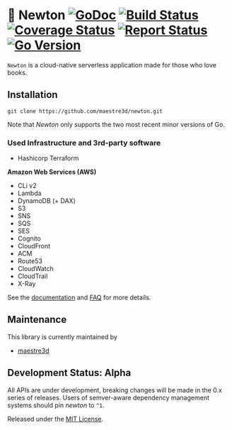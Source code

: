 # :book: Newton [![GoDoc][doc-img]][doc] [![Build Status][ci-img]][ci] [![Coverage Status][cov-img]][cov] [![Report Status][rep-img]][rep] [![Go Version][go-img]][go]
`Newton` is a cloud-native serverless application made for those who love books.

## Installation

`git clone https://github.com/maestre3d/newton.git`

Note that _Newton_ only supports the two most recent minor versions of Go.

### Used Infrastructure and 3rd-party software
- Hashicorp Terraform

**Amazon Web Services (AWS)**
- CLi v2
- Lambda
- DynamoDB (+ DAX)
- S3
- SNS
- SQS
- SES
- Cognito
- CloudFront
- ACM
- Route53
- CloudWatch
- CloudTrail
- X-Ray

See the [documentation][docs] and [FAQ](FAQ.md) for more details.

## Maintenance
This library is currently maintained by
- [maestre3d][maintainer]

## Development Status: Alpha

All APIs are under development, breaking changes will be made in the 0.x series
of releases. Users of semver-aware dependency management systems should pin
_newton_ to `^1`.

Released under the [MIT License](LICENSE).

[doc-img]: https://pkg.go.dev/badge/github.com/maestre3d/newton
[doc]: https://pkg.go.dev/github.com/maestre3d/newton
[docs]: https://github.com/maestre3d/newton/tree/master/docs
[ci-img]: https://github.com/maestre3d/newton/workflows/Go/badge.svg?branch=master
[ci]: https://github.com/maestre3d/newton/actions
[go-img]: https://img.shields.io/github/go-mod/go-version/maestre3d/newton?style=square
[go]: https://github.com/maestre3d/newton/blob/master/go.mod
[rep-img]: https://goreportcard.com/badge/github.com/maestre3d/newton
[rep]: https://goreportcard.com/report/github.com/maestre3d/newton
[cov-img]: https://codecov.io/gh/maestre3d/newton/branch/master/graph/badge.svg
[cov]: https://codecov.io/gh/maestre3d/newton
[maintainer]: https://github.com/maestre3d
